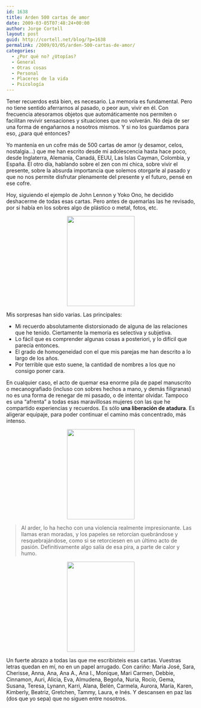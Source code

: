 ```yaml
---
id: 1638
title: Arden 500 cartas de amor
date: 2009-03-05T07:48:24+00:00
author: Jorge Cortell
layout: post
guid: http://cortell.net/blog/?p=1638
permalink: /2009/03/05/arden-500-cartas-de-amor/
categories:
  - ¿Por qué no? ¿Utopías?
  - General
  - Otras cosas
  - Personal
  - Placeres de la vida
  - Psicología
---
```

Tener recuerdos está bien, es necesario. La memoria es fundamental. Pero no tiene sentido aferrarnos al pasado, o peor aun, vivir en él. Con frecuencia atesoramos objetos que automáticamente nos permiten o facilitan revivir sensaciones y situaciones que no volverán. No deja de ser una forma de engañarnos a nosotros mismos. Y si no los guardamos para eso, ¿para qué entonces?

Yo mantenía en un cofre más de 500 cartas de amor (y desamor, celos, nostalgia&#8230;) que me han escrito desde mi adolescencia hasta hace poco, desde Inglaterra, Alemania, Canadá, EEUU, Las Islas Cayman, Colombia, y España. El otro día, hablando sobre el zen con mi chica, sobre vivir el presente, sobre la absurda importancia que solemos otorgarle al pasado y que no nos permite disfrutar plenamente del presente y el futuro, pensé en ese cofre. 

Hoy, siguiendo el ejemplo de John Lennon y Yoko Ono, he decidido deshacerme de todas esas cartas. Pero antes de quemarlas las he revisado, por si había en los sobres algo de plástico o metal, fotos, etc.

<p style="text-align: center">
  <img class="aligncenter" title="cartas en chimenea" src="http://farm4.static.flickr.com/3398/3328830201_47ef7d40ec_m.jpg" alt="" width="180" height="240" />
</p>

Mis sorpresas han sido varias. Las principales:

  * Mi recuerdo absolutamente distorsionado de alguna de las relaciones que he tenido. Ciertamente la memoria es selectiva y subjetiva.
  * Lo fácil que es comprender algunas cosas a posteriori, y lo difícil que parecía entonces.
  * El grado de homogeneidad con el que mis parejas me han descrito a lo largo de los años.
  * Por terrible que esto suene, la cantidad de nombres a los que no consigo poner cara.

En cualquier caso, el acto de quemar esa enorme pila de papel manuscrito o mecanografiado (incluso con sobres hechos a mano, y demás filigranas) no es una forma de renegar de mi pasado, o de intentar olvidar. Tampoco es una &#8220;afrenta&#8221; a todas esas maravillosas mujeres con las que he compartido experiencias y recuerdos. Es sólo **una liberación de atadura**. Es aligerar equipaje, para poder continuar el camino más concentrado, más intenso.

<p style="text-align: center">
  <img class="aligncenter" title="arden" src="http://farm4.static.flickr.com/3558/3328834151_551fbf5676_m.jpg" alt="" width="180" height="240" />
</p>

> Al arder, lo ha hecho con una violencia realmente impresionante. Las llamas eran moradas, y los papeles se retorcían quebrándose y resquebrajándose, como si se retorciesen en un último acto de pasión. Definitivamente algo salía de esa pira, a parte de calor y humo.

<p style="text-align: center">
  <img class="aligncenter" title="Pira" src="http://farm4.static.flickr.com/3375/3329671720_3854f96c07_m.jpg" alt="" width="180" height="240" />
</p>

Un fuerte abrazo a todas las que me escribisteis esas cartas. Vuestras letras quedan en mí, no en un papel arrugado. Con cariño: Maria José, Sara, Cherisse, Anna, Ana, Ana A., Ana I., Monique, Mari Carmen, Debbie, Cinnamon, Auri, Alicia, Eva, Almudena, Begoña, Nuria, Rocío, Gema, Susana, Teresa, Lynann, Karri, Alana, Belén, Carmela, Aurora, María, Karen, Kimberly, Beatriz, Gretchen, Tammy, Laura, e Inés. Y descansen en paz las (dos que yo sepa) que no siguen entre nosotros.